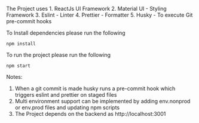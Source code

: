 The Project uses 
    1. ReactJs UI Framework
    2. Material UI - Styling Framework
    3. Eslint - Linter
    4. Prettier - Formatter
    5. Husky - To execute Git pre-commit hooks

To Install dependencies please run the following

    npm install

To run the project please run the following

    npm start


Notes:

1. When a git commit is made husky runs a pre-commit hook which triggers eslint and prettier on staged files
2. Multi environment support can be implemented by adding env.nonprod or env.prod files and updating npm scripts
3. The Project depends on the backend as http://localhost:3001
